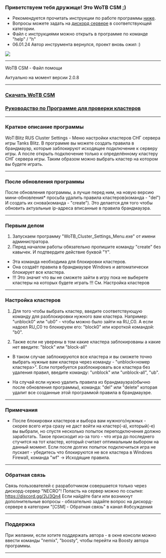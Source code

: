 ### Приветствуем тебя дружище! Это WoTB CSM ;)
- Рекомендуется прочитать инструкции по работе программы [ниже](https://github.com/N3M1X10/WoTB-Cluster-Settings-Menu?tab=readme-ov-file#%D0%BF%D0%B5%D1%80%D0%B2%D1%8B%D0%BC-%D0%B4%D0%B5%D0%BB%D0%BE%D0%BC). 
- Вопросы можете задать на [дискорд сервере](https://discord.gg/2jJ3Qn4) в соответствующей категории.
- Файл с инструкциями можно открыть в программе по команде "help" / "h"
- 06.01.24 Автор инструмента вернулся, проект вновь ожил :)

![](https://repository-images.githubusercontent.com/470124242/8a45d49c-74da-4a70-a190-03046d1691ea)

------------------------
WoTB CSM - Файл помощи

Актуально на момент версии 2.0.8

------------------------
### [Скачать WoTB CSM](https://github.com/N3M1X10/WoTB-Cluster-Settings-Menu/releases)
### [Руководство по Программе для проверки кластеров](https://github.com/N3M1X10/WoTB-Cluster-Settings-Menu/blob/main/Entire%20Cluster%20Checker.md)
------------------------

### Краткое описание программы
WoT:Blitz RUS Cluster Settings - Меню настройки кластеров СНГ сервера игры Tanks Blitz.
В программе вы можете создать правила в брандмауэр, которые заблокируют исходящее подключение к серверу игры.
А после открыть подключение только к определённому кластеру СНГ сервера игры.
Таким образом можно выбрать кластер на котором вы будете играть.

---------------------------------------------------------------------------------------------------------------

### После обновления программы
После обновления программы, а лучше перед ним, на новую версию мини-обновления* просьба удалить правила клаcтеров(команда - "del")
И создать их снова(команда - "create").
Это делается для того чтобы обновить актуальные ip-адреса вписанные в правила брандмауэра.

---------------------------------------------------------------------------------------------------------------

### Первым делом
1) Запускаем программу "WoTB_Cluster_Settings_Menu.exe" от имени администратора.
2) Перед началом работы обязательно пропишите команду "create" без кавычек. И подтвердите действие буквой "Y".
- Эта команда необходима для блокировки кластеров.
- Она создаёт правила в брандмауэре Windows и автоматически блокирует все кластера.
- !!! Это значит что вы не сможете зайти в игру пока не выберете кластеры на которых будете играть !!!
См. Настройка кластеров

---------------------------------------------------------------------------------------------------------------

### Настройка кластеров
1) Для того чтобы выбрать кластер, введите соответствующую команду для разблокировки нужного вам кластера.
Например: "unblock0" или "ub0" - чтобы можно было зайти на RU_C0.
А если надоел RU_C0 то блокируем его: "block0" или короткой командой: "b0".

2) Также если не уверены в том какие кластера заблокированы а какие нет введите: "block" или "block-all"
- В таком случае заблокируются все кластера и вы сможете точно выбрать нужные вам кластера через команду - 
"unblock<номер кластера>".
Если потребуется разблокировать все кластера без удаления правил, введите команду: "unblock" или "unblock-all", "ub".

- На случай если нужно удалить правила из брандмауэра(обычно после обновления программы), команда: "del" или "delete"
которая удалит все созданные этой программой правила в брандмауэре.

---------------------------------------------------------------------------------------------------------------

### Примечания
- После блокировки кластеров и выбора вам нужного/нужных - скорее всего игра сразу не даст войти на кластер(-а), который(-е) вы выбрали, но спустя несколько попыток переподключения должно заработать.
Такое происходит из-за того - что игра до последнего стучится на тот кластер, который считает оптимальным выбором на данный момент.
Если после долгих попыток подключиться игра не пускает - убедитесь что блокируются не все кластера в Windows Firewall, команда "wf" -> Исходящие правила.

---------------------------------------------------------------------------------------------------------------

### Обратная связь
Связь пользователей с разработчиком совершается только через дискорд-сервер "NECRO"! 
Попасть на сервер можно по ссылке: https://discord.gg/2jJ3Qn4
Если найдёте баги или возникнут дополнительные вопросы - обязательно задайте вопрос на дискорд-сервере в категории "[CSM] - Обратная связь" в канал #обсуждения

---------------------------------------------------------------------------------------------------------------

### Поддержка
При желании, если хотите поддержать автора - в окне консоли можно ввести команды "nemix", "boosty", чтобы перейти на Boosty автора программы.

---------------------------------------------------------------------------------------------------------------
